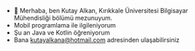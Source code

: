 - 👋 Merhaba, ben Kutay Alkan, Kırıkkale Üniversitesi Bilgisayar Mühendisliği bölümü mezunuyum.
- Mobil programlama ile ilgileniyorum
- Şu an Java ve Kotlin öğreniyorum
- Bana kutayalkana@hotmail.com adresinden ulaşabilirsiniz



